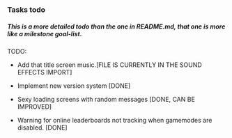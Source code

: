 ### Tasks todo

##### This is a more detailed todo than the one in README.md, that one is more like a milestone goal-list.

TODO: 

- Add that title screen music.[FILE IS CURRENTLY IN THE SOUND EFFECTS IMPORT]

- Implement new version system [DONE]

- Sexy loading screens with random messages [DONE, CAN BE IMPROVED]

- Warning for online leaderboards not tracking when gamemodes are disabled. [DONE]

  

